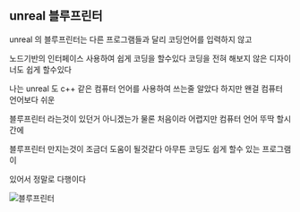 ## unreal 블루프린터

unreal 의 블루프린터는 다른 프로그램들과 달리 코딩언어를 입력하지 않고 

노드기반의 인터페이스 사용하여 쉽게 코딩을 할수있다 코딩을 전혀 해보지 않은 디자이너도 쉽게 할수있다 

나는 unreal 도 c++ 같은 컴퓨터 언어를 사용하여 쓰는줄 알았다 하지만 왠걸 컴퓨터 언어보다 쉬운

블루프린터 라는것이 있던거 아니겠는가 물론 처음이라 어렵지만 컴퓨터 언어 뚜딱 할시간에 

블루프린터 만지는것이 조금더 도움이 될것같다 아무튼 코딩도 쉽게 할수 있는 프로그램이 

있어서 정말로 다행이다 

![블루프린터](https://github.com/kdw1234/TIL/assets/57427834/83c0a167-4c51-4d65-97f5-e01784d88dea)

